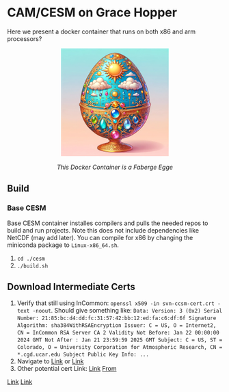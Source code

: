 # CAM/CESM on Grace Hopper 
Here we present a docker container that runs on both x86 and arm processors?

<div style="text-align: center;">
  <img src="images/egg.jpg" style="width:50%;">
  <p><em>This Docker Container is a Faberge Egge</em></p>
</div>

## Build
### Base CESM 
Base CESM container installes compilers and pulls the needed repos to build and run projects. Note this does not include dependencies like NetCDF (may add later). You can compile for x86 by changing the miniconda package to `Linux-x86_64.sh`. 
1. `cd ./cesm`
2. `./build.sh`

## Download Intermediate Certs
1. Verify that still using InCommon: `openssl x509 -in svn-ccsm-cert.crt -text -noout`. Should give something like: ```Data:
        Version: 3 (0x2)
        Serial Number:
            21:85:bc:d4:dd:fc:31:57:42:bb:12:ed:fa:c6:df:6f
        Signature Algorithm: sha384WithRSAEncryption
        Issuer: C = US, O = Internet2, CN = InCommon RSA Server CA 2
        Validity
            Not Before: Jan 22 00:00:00 2024 GMT
            Not After : Jan 21 23:59:59 2025 GMT
        Subject: C = US, ST = Colorado, O = University Corporation for Atmospheric Research, CN = *.cgd.ucar.edu
        Subject Public Key Info: ...```
2. Navigate to [Link](https://uit.stanford.edu/service/ssl/chain) or [Link](https://it.colostate.edu/incommon-certificates/#)
3. Other potential cert Link: [Link](https://it.colostate.edu/incommon-certificates/#) [From](https://incommon.org/certificates/repository/)

[Link](https://github.com/NordicESMhub/containers)
[Link](https://github.com/NordicESMhub/cesm_docker_libs)

